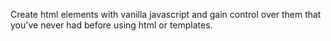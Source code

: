 Create html elements with vanilla javascript and gain control over them that you've never had before using html or templates.
